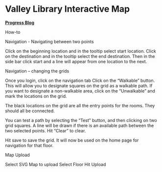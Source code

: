# Valley Library Interactive Map

**[Progress Blog](https://github.com/NathanHealea/ValleyLibraryInteractiveMap/wiki/)**


How-to


Navigation -  Navigating between two points 

Click on the beginning location and in the tooltip select start location.
Click on the destination and in the tooltip select the end destination.
Then in the side bar click start and a line will appear from one location to the next.

Navigation – changing the grids

Once you login, click on the navigation tab
Click on the “Walkable” button. This will allow you to designate squares on the grid as a walkable path. 
If you want to designate a non-walkable area, click on the “Unwalkable” and mark the locations on the grid. 

The black locations on the grid are all the entry points for the rooms. They should all be connected. 

You can test a path by selecting the “Test” button, and then clicking on two grid squares. A line will be drawn if there is an available path between the two selected points. Hit “Clear” to clear. 

Hit save to save the grid. It will now be used on the home page for navigation for that floor. 


Map Upload

Select SVG Map to upload
Select Floor
Hit Upload

